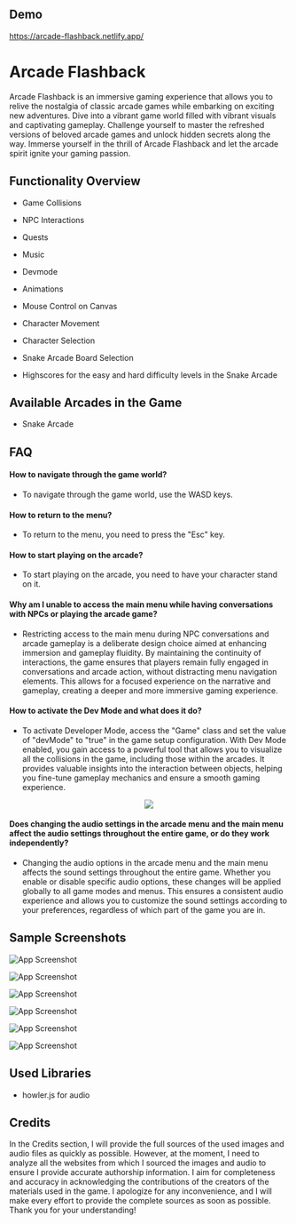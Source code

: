 ## Demo

https://arcade-flashback.netlify.app/

# Arcade Flashback

Arcade Flashback is an immersive gaming experience that allows you to relive the nostalgia of classic arcade games while embarking on exciting new adventures. Dive into a vibrant game world filled with vibrant visuals and captivating gameplay. Challenge yourself to master the refreshed versions of beloved arcade games and unlock hidden secrets along the way. Immerse yourself in the thrill of Arcade Flashback and let the arcade spirit ignite your gaming passion.

## Functionality Overview

- Game Collisions

- NPC Interactions

- Quests

- Music

- Devmode

- Animations

- Mouse Control on Canvas

- Character Movement

- Character Selection

- Snake Arcade Board Selection

- Highscores for the easy and hard difficulty levels in the Snake Arcade

## Available Arcades in the Game

- Snake Arcade

## FAQ

#### How to navigate through the game world?

- To navigate through the game world, use the WASD keys.

#### How to return to the menu?

- To return to the menu, you need to press the "Esc" key.

#### How to start playing on the arcade?

- To start playing on the arcade, you need to have your character stand on it.

#### Why am I unable to access the main menu while having conversations with NPCs or playing the arcade game?

- Restricting access to the main menu during NPC conversations and arcade gameplay is a deliberate design choice aimed at enhancing immersion and gameplay fluidity. By maintaining the continuity of interactions, the game ensures that players remain fully engaged in conversations and arcade action, without distracting menu navigation elements. This allows for a focused experience on the narrative and gameplay, creating a deeper and more immersive gaming experience.

#### How to activate the Dev Mode and what does it do?

- To activate Developer Mode, access the "Game" class and set the value of "devMode" to "true" in the game setup configuration. With Dev Mode enabled, you gain access to a powerful tool that allows you to visualize all the collisions in the game, including those within the arcades. It provides valuable insights into the interaction between objects, helping you fine-tune gameplay mechanics and ensure a smooth gaming experience.

<p align="center">
  <img src="https://img001.prntscr.com/file/img001/WYvCRFZyRxKyqMpPEYkQLw.png">
</p>

#### Does changing the audio settings in the arcade menu and the main menu affect the audio settings throughout the entire game, or do they work independently?

- Changing the audio options in the arcade menu and the main menu affects the sound settings throughout the entire game. Whether you enable or disable specific audio options, these changes will be applied globally to all game modes and menus. This ensures a consistent audio experience and allows you to customize the sound settings according to your preferences, regardless of which part of the game you are in.

## Sample Screenshots

![App Screenshot](https://img001.prntscr.com/file/img001/V-qpw9mJRee0nKA1w5woIA.png)

![App Screenshot](https://img001.prntscr.com/file/img001/HOHaBHoRQOSYjq0U8XQoiw.png)

![App Screenshot](https://img001.prntscr.com/file/img001/S2zokOICT_Ce_83_r5uahw.png)

![App Screenshot](https://img001.prntscr.com/file/img001/RvQ04lKMQheOGgt0slv01g.png)

![App Screenshot](https://img001.prntscr.com/file/img001/5gmK0Ew7T4K9Ow3dngchSw.png)

![App Screenshot](https://img001.prntscr.com/file/img001/GJkdN7pLSpSNMHAnS2BAvg.png)

## Used Libraries

- howler.js for audio

## Credits

In the Credits section, I will provide the full sources of the used images and audio files as quickly as possible. However, at the moment, I need to analyze all the websites from which I sourced the images and audio to ensure I provide accurate authorship information. I aim for completeness and accuracy in acknowledging the contributions of the creators of the materials used in the game. I apologize for any inconvenience, and I will make every effort to provide the complete sources as soon as possible. Thank you for your understanding!
